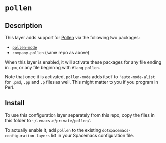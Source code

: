 # `pollen`

## Description

This layer adds support for [Pollen][1] via the following two packages:

- [`pollen-mode`](https://github.com/lijunsong/pollen-mode)
- `company-pollen`  (same repo as above)

[1]: https://pollenpub.com

When this layer is enabled, it will activate these packages for any file ending in `.pm`, or any
file beginning with `#lang pollen`.

Note that once it is activated, `pollen-mode` adds itself to `'auto-mode-alist` for `.pmd`, `.pp`
and `.p` files as well. This might matter to you if you program in Perl.

## Install

To use this configuration layer separately from this repo, copy the files in this folder to
`~/.emacs.d/private/pollen/`.

To actually enable it, add `pollen` to the existing `dotspacemacs-configuration-layers` list in your
Spacemacs configuration file.
